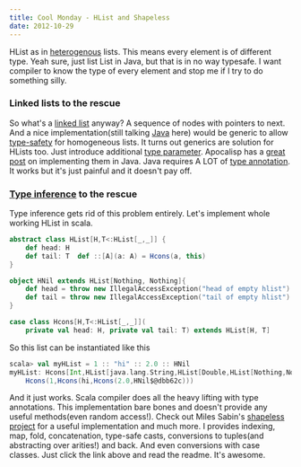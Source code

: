 ```yaml
---
title: Cool Monday - HList and Shapeless
date: 2012-10-29
---
```


HList as in
[heterogenous](http://en.wikipedia.org/wiki/Homogeneity_and_heterogeneity "Homogeneity and heterogeneity")
lists. This means every element is of different type. Yeah sure, just
list List in Java, but that is in no way typesafe. I want compiler to know the
type of every element and stop me if I try to do something silly.

### Linked lists to the rescue

So what's a [linked
list](http://en.wikipedia.org/wiki/Linked_list "Linked list") anyway? A
sequence of nodes with pointers to next. And a nice implementation(still
talking
[Java](http://www.oracle.com/technetwork/java/ "Java (programming language)")
here) would be generic to allow
[type-safety](http://en.wikipedia.org/wiki/Type_safety "Type safety")
for homogeneous lists. It turns out generics are solution for HLists too.
Just introduce additional [type
parameter](http://en.wikipedia.org/wiki/TypeParameter "TypeParameter").
Apocalisp has a [great
post](http://apocalisp.wordpress.com/2008/10/23/heterogeneous-lists-and-the-limits-of-the-java-type-system/)
on implementing them in Java.
Java requires A LOT of [type
annotation](http://en.wikipedia.org/wiki/Type_signature "Type signature").
It works but it's just painful and it doesn't pay off.

### [Type inference](http://en.wikipedia.org/wiki/Type_inference "Type inference") to the rescue

Type inference gets rid of this problem entirely. Let's implement whole
working HList in scala.
```scala
abstract class HList[H,T<:HList[_,_]] {
    def head: H
    def tail: T  def ::[A](a: A) = Hcons(a, this)
}

object HNil extends HList[Nothing, Nothing]{
    def head = throw new IllegalAccessException("head of empty hlist")
    def tail = throw new IllegalAccessException("tail of empty hlist")
}

case class Hcons[H,T<:HList[_,_]](
    private val head: H, private val tail: T) extends HList[H, T]
```
So this list can be instantiated like this
```scala
scala> val myHList = 1 :: "hi" :: 2.0 :: HNil
myHList: Hcons[Int,HList[java.lang.String,HList[Double,HList[Nothing,Nothing]]]] =
    Hcons(1,Hcons(hi,Hcons(2.0,HNil$@dbb62c)))
```

And it just works. Scala compiler does all the heavy lifting with type
annotations. This implementation bare bones and doesn't provide any
useful methods(even random access!). Check out Miles Sabin's [shapeless
project](https://github.com/milessabin/shapeless) for a useful
implementation and much more. I provides indexing, map, fold,
concatenation, type-safe casts, conversions to tuples(and abstracting
over arities!) and back. And even conversions with case classes. Just
click the link above and read the readme. It's awesome.

